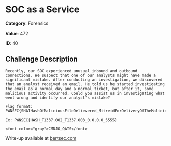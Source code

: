 # SOC as a Service
**Category**: Forensics

**Value**: 472

**ID**: 40

## Challenge Description
```
Recently, our SOC experienced unusual inbound and outbound connections. We suspect that one of our analysts might have made a significant mistake. After conducting an investigation, we discovered that an analyst received an email. He told us he started investigating the email as a normal day and a normal ticket, but after it, some malicious activity occurred. Could you assist us in investigating what went wrong and identify our analyst's mistake?

Flag format: PWNSEC{SHA1HashOfMaliciousFileDelievered_MitreidForDeliveryOfTheMaliciousFile_MitreForPersistence_C2ip_C2port}

Ex: PWNSEC{HASH_T1337.002_T1337.003_0.0.0.0_5555}

<font color="gray">CMDJO_QAIS</font>
```

Write-up available at [bertsec.com](https://bertsec.com)
